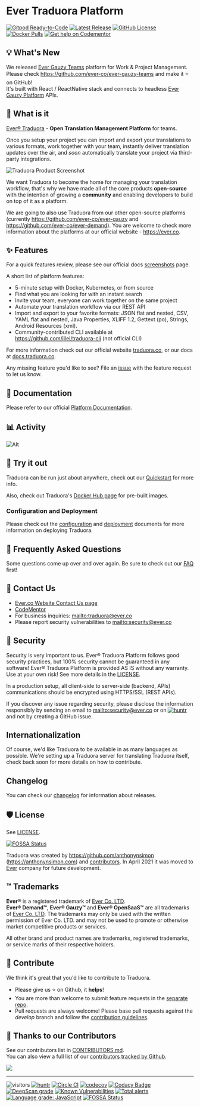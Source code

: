 # Ever Traduora Platform 

[![Gitpod Ready-to-Code](https://img.shields.io/badge/Gitpod-Ready--to--Code-blue?logo=gitpod)](https://gitpod.io/#https://github.com/ever-co/ever-traduora)
[![Latest Release](https://img.shields.io/github/release/ever-co/ever-traduora.svg?label=latest%20release)](https://github.com/ever-co/ever-traduora/releases)
[![GitHub License](https://img.shields.io/badge/license-AGPL-v3.svg)](https://raw.githubusercontent.com/ever-co/ever-traduora/master/LICENSE)
[![Docker Pulls](https://img.shields.io/docker/pulls/traduora/traduora)](https://hub.docker.com/r/traduora/traduora)
[![Get help on Codementor](https://cdn.codementor.io/badges/get_help_github.svg)](https://www.codementor.io/evereq?utm_source=github&utm_medium=button&utm_term=evereq&utm_campaign=github)

## 💡 What's New

We released [Ever Gauzy Teams](https://github.com/ever-co/ever-gauzy-teams) platform for Work & Project Management.  
Please check <https://github.com/ever-co/ever-gauzy-teams> and make it ⭐ on GitHub!  
It's built with React / ReactNative stack and connects to headless [Ever Gauzy Platform](https://github.com/ever-co/ever-gauzy) APIs.

## 🌟 What is it

[Ever® Traduora](https://traduora.co) - **Open Translation Management Platform** for teams. 

Once you setup your project you can import and export your translations to various formats, work together with your team, instantly deliver translation updates over the air, and *soon* automatically translate your project via third-party integrations.

![Traduora Product Screenshot](docs-website/static/img/traduora-preview.png)

We want Traduora to become the home for managing your translation workflow, that's why we have made all of the core products **open-source** with the intention of growing a **community** and enabling developers to build on top of it as a platform. 

We are going to also use Traduora from our other open-source platforms (currently https://github.com/ever-co/ever-gauzy and https://github.com/ever-co/ever-demand). You are welcome to check more information about the platforms at our official website - https://ever.co.

## ✨ Features

For a quick features review, please see our official docs [screenshots](https://docs.traduora.co/docs/screenshots) page.

A short list of platform features:

- 5-minute setup with Docker, Kubernetes, or from source
- Find what you are looking for with an instant search
- Invite your team, everyone can work together on the same project
- Automate your translation workflow via our REST API
- Import and export to your favorite formats: JSON flat and nested, CSV, YAML flat and nested, Java Properties, XLIFF 1.2, Gettext (po), Strings, Android Resources (xml).
- Community-contributed CLI available at https://github.com/iilei/traduora-cli (not official CLI)

For more information check out our official website [traduora.co](https://traduora.co), or our docs at [docs.traduora.co](https://docs.traduora.co).

Any missing feature you'd like to see? File an [issue](https://github.com/ever-co/feature-requests/issues) with the feature request to let us know.

## 📄 Documentation

Please refer to our official [Platform Documentation](https://docs.traduora.co).

## 📊 Activity

![Alt](https://repobeats.axiom.co/api/embed/8ed434d797f3fafdb41858386930efa788949773.svg "Repobeats analytics image")

## 🚀 Try it out

Traduora can be run just about anywhere, check out our [Quickstart](https://docs.traduora.co/docs/getting-started) for more info.

Also, check out Traduora's [Docker Hub page](https://hub.docker.com/r/everco/ever-traduora) for pre-built images.

### Configuration and Deployment

Please check out the [configuration](https://docs.traduora.co/docs/configuration) and [deployment](https://docs.traduora.co/docs/deployment) documents for more information on deploying Traduora.

## 🔗 Frequently Asked Questions

Some questions come up over and over again. Be sure to check out our [FAQ](https://docs.traduora.co/docs/faq) first!

## 💌 Contact Us

-   [Ever.co Website Contact Us page](https://ever.co/contacts)
-   [CodeMentor](https://www.codementor.io/evereq)
-   For business inquiries: <mailto:traduora@ever.co>
-   Please report security vulnerabilities to <mailto:security@ever.co>

## 🔐 Security

Security is very important to us. 
Ever® Traduora Platform follows good security practices, but 100% security cannot be guaranteed in any software!
Ever® Traduora Platform is provided AS IS without any warranty. Use at your own risk!
See more details in the [LICENSE](https://github.com/ever-co/ever-traduora/blob/master/LICENSE).

In a production setup, all client-side to server-side (backend, APIs) communications should be encrypted using HTTPS/SSL (REST APIs).

If you discover any issue regarding security, please disclose the information responsibly by sending an email to <mailto:security@ever.co> or on  [![huntr](https://cdn.huntr.dev/huntr_security_badge_mono.svg)](https://huntr.dev) and not by creating a GitHub issue.
 
## Internationalization

Of course, we'd like Traduora to be available in as many languages as possible. We're setting up a Traduora server for translating Traduora itself, check back soon for more details on how to contribute.

## Changelog

You can check our [changelog](https://docs.traduora.co/docs/changelog) for information about releases.

## 🛡️ License

See [LICENSE](https://github.com/ever-co/ever-traduora/blob/master/LICENSE).

[![FOSSA Status](https://app.fossa.io/api/projects/git%2Bgithub.com%2Fever-co%2Fever-traduora.svg?type=large)](https://app.fossa.io/projects/git%2Bgithub.com%2Fever-co%2Fever-traduora?ref=badge_large)

Traduora was created by https://github.com/anthonynsimon (https://anthonynsimon.com) and [contributors](https://github.com/ever-co/ever-traduora/graphs/contributors). In April 2021 it was moved to [Ever](https://ever.co) company for future development.

## ™️ Trademarks

**Ever**® is a registered trademark of [Ever Co. LTD](https://ever.co).  
**Ever® Demand™**, **Ever® Gauzy™** and **Ever® OpenSaaS™**  are all trademarks of [Ever Co. LTD](https://ever.co).
The trademarks may only be used with the written permission of Ever Co. LTD. and may not be used to promote or otherwise market competitive products or services.

All other brand and product names are trademarks, registered trademarks, or service marks of their respective holders.

## 🍺 Contribute

We think it's great that you'd like to contribute to Traduora.

-   Please give us :star: on Github, it **helps**!
-   You are more than welcome to submit feature requests in the [separate repo](https://github.com/ever-co/feature-requests/issues).
-   Pull requests are always welcome! Please base pull requests against the _develop_ branch and follow the [contribution guidelines](https://docs.traduora.co/docs/contributing). 
 
## 💪 Thanks to our Contributors

See our contributors list in [CONTRIBUTORS.md](https://github.com/ever-co/ever-traduora/blob/develop/.github/CONTRIBUTORS.md).  
You can also view a full list of our [contributors tracked by Github](https://github.com/ever-co/ever-traduora/graphs/contributors).

<img src="https://contributors-img.web.app/image?repo=ever-co/ever-traduora" />

---

![visitors](https://visitor-badge.laobi.icu/badge?page_id=ever-co.traduora-platform)
[![huntr](https://cdn.huntr.dev/huntr_security_badge_mono.svg)](https://huntr.dev)
[![Circle CI](https://circleci.com/gh/ever-co/ever-traduora.svg?style=svg)](https://circleci.com/gh/ever-co/ever-traduora)
[![codecov](https://codecov.io/gh/ever-co/ever-traduora/branch/master/graph/badge.svg)](https://codecov.io/gh/ever-co/ever-traduora)
[![Codacy Badge](https://app.codacy.com/project/badge/Grade/0d5e1c68dc1e44c79249241b4abb15b8)](https://www.codacy.com/gh/ever-co/ever-traduora/dashboard?utm_source=github.com&amp;utm_medium=referral&amp;utm_content=ever-co/ever-traduora&amp;utm_campaign=Badge_Grade)
[![DeepScan grade](https://deepscan.io/api/teams/3293/projects/16761/branches/365112/badge/grade.svg)](https://deepscan.io/dashboard#view=project&tid=3293&pid=16761&bid=365112)
[![Known Vulnerabilities](https://snyk.io/test/github/ever-co/ever-traduora/badge.svg)](https://snyk.io/test/github/ever-co/ever-traduora)
[![Total alerts](https://img.shields.io/lgtm/alerts/g/ever-co/ever-traduora.svg?logo=lgtm&logoWidth=18)](https://lgtm.com/projects/g/ever-co/ever-traduora/alerts/)
[![Language grade: JavaScript](https://img.shields.io/lgtm/grade/javascript/g/ever-co/ever-traduora.svg?logo=lgtm&logoWidth=18)](https://lgtm.com/projects/g/ever-co/ever-traduora/context:javascript)
[![FOSSA Status](https://app.fossa.io/api/projects/git%2Bgithub.com%2Fever-co%2Fever-traduora.svg?type=shield)](https://app.fossa.io/projects/git%2Bgithub.com%2Fever-co%2Fever-traduora?ref=badge_shield)
